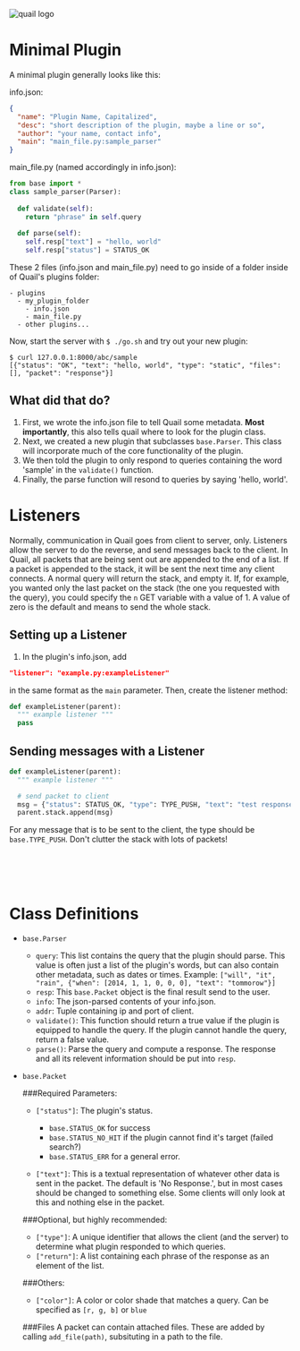 ![quail logo](https://cdn.rawgit.com/1egoman/quail/83cab06d22c9e30a714e58a978d65d8e4f9d7b45/logo.svg)



Minimal Plugin
===

A minimal plugin generally looks like this:

info.json:
```json
{
  "name": "Plugin Name, Capitalized",
  "desc": "short description of the plugin, maybe a line or so",
  "author": "your name, contact info",
  "main": "main_file.py:sample_parser"
}
```

main_file.py (named accordingly in info.json):
```python
from base import *
class sample_parser(Parser):
  
  def validate(self):
    return "phrase" in self.query
  
  def parse(self): 
    self.resp["text"] = "hello, world"
    self.resp["status"] = STATUS_OK
```

These 2 files (info.json and main_file.py) need to go inside of a folder inside of Quail's plugins folder:
```
- plugins
  - my_plugin_folder
    - info.json
    - main_file.py
  - other plugins...
```
Now, start the server with `$ ./go.sh` and try out your new plugin:
```
$ curl 127.0.0.1:8000/abc/sample
[{"status": "OK", "text": "hello, world", "type": "static", "files": [], "packet": "response"}]
```

What did that do?
---
1. First, we wrote the info.json file to tell Quail some metadata. **Most importantly**, this also tells quail where to look for the plugin class.
2. Next, we created a new plugin that subclasses `base.Parser`. This class will incorporate much of the core functionality of the plugin.
3. We then told the plugin to only respond to queries containing the word 'sample' in the `validate()` function.
4. Finally, the parse function will resond to queries by saying 'hello, world'.



Listeners
===

Normally, communication in Quail goes from client to server, only. Listeners allow the server to do the reverse, and send messages back to the client. In Quail, all packets that are being sent out are appended to the end of a list. If a packet is appended to the stack, it will be sent the next time any client connects. A normal query will return the stack, and empty it. If, for example, you wanted only the last packet on the stack (the one you requested with the query), you could specify the ```n``` GET variable with a value of 1. A value of zero is the default and means to send the whole stack.

Setting up a Listener
---

1. In the plugin's info.json, add
```json
"listener": "example.py:exampleListener"
```
in the same format as the ```main``` parameter. Then, create the listener method:
```python
def exampleListener(parent):
  """ example listener """
  pass
```

Sending messages with a Listener
---

```python
def exampleListener(parent):
  """ example listener """

  # send packet to client
  msg = {"status": STATUS_OK, "type": TYPE_PUSH, "text": "test response"}
  parent.stack.append(msg)
```

For any message that is to be sent to the client, the type should be `base.TYPE_PUSH`. Don't clutter the stack with lots of packets!


<br/><br/>
Class Definitions
===

- `base.Parser`
  - `query`: This list contains the query that the plugin should parse. This value is often just a list of the plugin's words, but can also contain other metadata, such as dates or times. Example: `["will", "it", "rain", {"when": [2014, 1, 1, 0, 0, 0], "text": "tommorow"}]`
  - `resp`: This `base.Packet` object is the final result send to the user. 
  - `info`: The json-parsed contents of your info.json.
  - `addr`: Tuple containing ip and port of client.
  - `validate()`: This function should return a true value if the plugin is equipped to handle the query. If the plugin cannot handle the query, return a false value.
  - `parse()`: Parse the query and compute a response. The response and all its relevent information should be put into `resp`.

- `base.Packet`

  ###Required Parameters:
  - `["status"]`: The plugin's status.
    - `base.STATUS_OK` for success
    - `base.STATUS_NO_HIT` if the plugin cannot find it's target (failed search?)
    - `base.STATUS_ERR` for a general error. 
      
  - `["text"]`: This is a textual representation of whatever other data is sent in the packet. The default is 'No Response.', but in most cases should be changed to something else. Some clients will only look at this and nothing else in the packet.

  ###Optional, but highly recommended:
  - `["type"]`: A unique identifier that allows the client (and the server) to determine what plugin responded to which queries.
  - `["return"]`: A list containing each phrase of the response as an element of the list. 

  ###Others:
  - `["color"]`: A color or color shade that matches a query. Can be specified as `[r, g, b]` or `blue`

  ###Files
  A packet can contain attached files. These are added by calling `add_file(path)`, subsituting in a path to the file.
